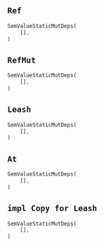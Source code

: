 ## `Ref`

```rust
SemValueStaticMutDeps(
    [],
)
```

## `RefMut`

```rust
SemValueStaticMutDeps(
    [],
)
```

## `Leash`

```rust
SemValueStaticMutDeps(
    [],
)
```

## `At`

```rust
SemValueStaticMutDeps(
    [],
)
```

## `impl Copy for Leash`

```rust
SemValueStaticMutDeps(
    [],
)
```
